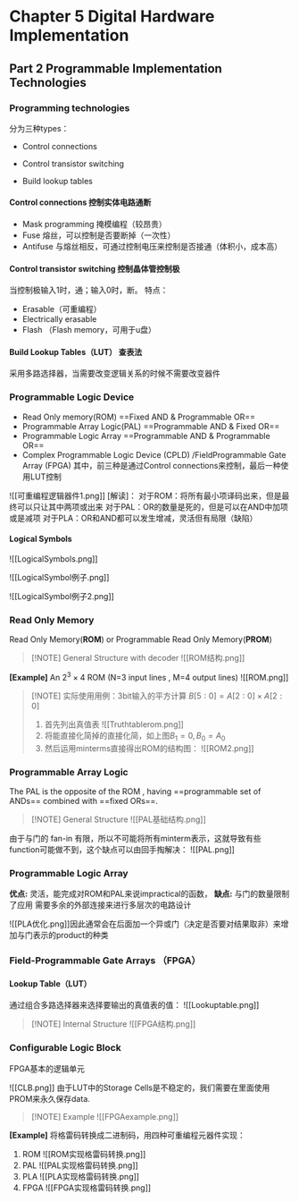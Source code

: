 # Chapter 5 Digital Hardware Implementation
## Part 2 Programmable Implementation Technologies

### Programming technologies

分为三种types：
- Control connections

- Control transistor switching

- Build lookup tables

#### Control connections 控制实体电路通断
- Mask programming 掩模编程（较昂贵）
- Fuse  熔丝，可以控制是否要断掉（一次性）
- Antifuse  与熔丝相反，可通过控制电压来控制是否接通（体积小，成本高）

#### Control transistor switching 控制晶体管控制极

当控制极输入1时，通；输入0时，断。
特点：
- Erasable（可重编程）
- Electrically erasable 
- Flash （Flash memory，可用于u盘）

#### Build Lookup Tables（LUT） 查表法
采用多路选择器，当需要改变逻辑关系的时候不需要改变器件


### Programmable Logic Device

- Read Only memory(ROM) ==Fixed AND & Programmable OR==
- Programmable Array Logic(PAL) ==Programmable AND & Fixed OR==
- Programmable Logic Array ==Programmable AND & Programmable OR==
- Complex Programmable Logic Device (CPLD) /FieldProgrammable Gate Array (FPGA)
其中，前三种是通过Control connections来控制，最后一种使用LUT控制

![[可重编程逻辑器件1.png]]
[解读]：
对于ROM：将所有最小项译码出来，但是最终可以只让其中两项或出来
对于PAL：OR的数量是死的，但是可以在AND中加项或是减项
对于PLA：OR和AND都可以发生增减，灵活但有局限（缺陷）

#### Logical Symbols
![[LogicalSymbols.png]]

![[LogicalSymbol例子.png]]

![[LogicalSymbol例子2.png]]

### Read Only Memory
Read Only Memory(**ROM**) or Programmable Read Only Memory(**PROM**)

> [!NOTE] General Structure with decoder
> ![[ROM结构.png]]


**[Example]** An $2^3\times 4$ ROM (N=3 input lines , M=4 output lines) 
![[ROM.png]]


> [!NOTE] 实际使用用例：3bit输入的平方计算 $B[5:0]=A[2:0]\times A[2:0]$
> 1. 首先列出真值表
> ![[Truthtablerom.png]]
> 2. 将能直接化简掉的直接化简，如上图$B_1=0,B_0=A_0$
> 3. 然后运用minterms直接得出ROM的结构图：
> ![[ROM2.png]]


### Programmable Array Logic
The PAL is the opposite of the ROM , having ==programmable set of ANDs== combined with ==fixed ORs==.
> [!NOTE] General Structure
> ![[PAL基础结构.png]]


由于与门的 fan-in 有限，所以不可能将所有minterm表示，这就导致有些function可能做不到，这个缺点可以由回手掏解决：
![[PAL.png]]

### Programmable Logic Array
**优点:** 
灵活，能完成对ROM和PAL来说impractical的函数，
**缺点:**
与门的数量限制了应用
需要多余的外部连接来进行多层次的电路设计

![[PLA优化.png]]因此通常会在后面加一个异或门（决定是否要对结果取非）来增加与门表示的product的种类

### Field-Programmable Gate Arrays （FPGA）
#### Lookup Table（LUT）
通过组合多路选择器来选择要输出的真值表的值：
![[Lookuptable.png]]

> [!NOTE] Internal Structure
> ![[FPGA结构.png]]


### Configurable Logic Block
FPGA基本的逻辑单元

![[CLB.png]]
由于LUT中的Storage Cells是不稳定的，我们需要在里面使用PROM来永久保存data.

> [!NOTE] Example
> ![[FPGAexample.png]]


**[Example]** 将格雷码转换成二进制码，用四种可重编程元器件实现：
1. ROM
![[ROM实现格雷码转换.png]]
2. PAL
![[PAL实现格雷码转换.png]]
3. PLA
![[PLA实现格雷码转换.png]]
4. FPGA
![[FPGA实现格雷码转换.png]]